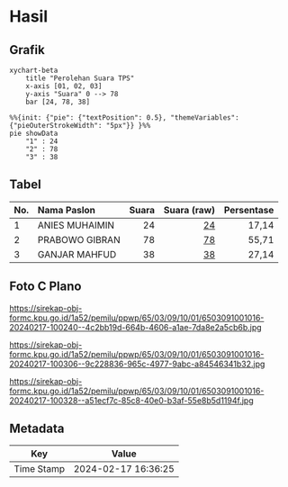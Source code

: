 # Hasil

## Grafik

```mermaid
xychart-beta
    title "Perolehan Suara TPS"
    x-axis [01, 02, 03]
    y-axis "Suara" 0 --> 78
    bar [24, 78, 38]
```

```mermaid
%%{init: {"pie": {"textPosition": 0.5}, "themeVariables": {"pieOuterStrokeWidth": "5px"}} }%%
pie showData
    "1" : 24
    "2" : 78
    "3" : 38
```

## Tabel

| No. | Nama Paslon    | Suara | Suara (raw) | Persentase |
|:--- |:-------------- | -----:| -----------:| ----------:|
| 1   | ANIES MUHAIMIN | 24    | [24][p-1]   | 17,14      |
| 2   | PRABOWO GIBRAN | 78    | [78][p-2]   | 55,71      |
| 3   | GANJAR MAHFUD  | 38    | [38][p-3]   | 27,14      |


[p-1]: https://github.com/gigit-pemilu/pemilu-2024-65-kalimantan-utara/blob/main/pilpres/hitung-suara/sub/65-kalimantan-utara/sub/03-nunukan/sub/09-nunukan-selatan/sub/1001-selisun/sub/016-tps/sub/paslon-1.txt
[p-2]: https://github.com/gigit-pemilu/pemilu-2024-65-kalimantan-utara/blob/main/pilpres/hitung-suara/sub/65-kalimantan-utara/sub/03-nunukan/sub/09-nunukan-selatan/sub/1001-selisun/sub/016-tps/sub/paslon-2.txt
[p-3]: https://github.com/gigit-pemilu/pemilu-2024-65-kalimantan-utara/blob/main/pilpres/hitung-suara/sub/65-kalimantan-utara/sub/03-nunukan/sub/09-nunukan-selatan/sub/1001-selisun/sub/016-tps/sub/paslon-3.txt

## Foto C Plano

https://sirekap-obj-formc.kpu.go.id/1a52/pemilu/ppwp/65/03/09/10/01/6503091001016-20240217-100240--4c2bb19d-664b-4606-a1ae-7da8e2a5cb6b.jpg

https://sirekap-obj-formc.kpu.go.id/1a52/pemilu/ppwp/65/03/09/10/01/6503091001016-20240217-100306--9c228836-965c-4977-9abc-a84546341b32.jpg

https://sirekap-obj-formc.kpu.go.id/1a52/pemilu/ppwp/65/03/09/10/01/6503091001016-20240217-100328--a51ecf7c-85c8-40e0-b3af-55e8b5d1194f.jpg


## Metadata

| Key        | Value               |
| ---------- | ------------------- |
| Time Stamp | 2024-02-17 16:36:25 |



